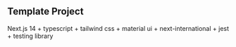 ## Template Project
Next.js 14 + typescript + tailwind css + material ui + next-international + jest + testing library
